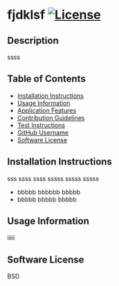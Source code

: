 # fjdklsf [![License](https://img.shields.io/badge/License-BSD_3--Clause-blue.svg)](https://opensource.org/licenses/BSD-3-Clause)

## Description
  
ssss
  
## Table of Contents
  
* [Installation Instructions](#installation-instructions)
* [Usage Information](#usage-information)
* [Application Features](#application-features)
* [Contribution Guidelines](#contribution-guidelines)
* [Test Instructions](#test-instructions)
* [GitHub Username](#github-username)
* [Software License](#software-license)


## Installation Instructions
  
sss ssss ssss sssss sssss sssss 
* bbbbb bbbbbb bbbbb 
* bbbbb bbbbb bbbbb 


  
## Usage Information
  
iiiii
  
## Software License
  
BSD
  
